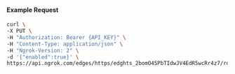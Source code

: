 <!-- Code generated for API Clients. DO NOT EDIT. -->

#### Example Request

```bash
curl \
-X PUT \
-H "Authorization: Bearer {API_KEY}" \
-H "Content-Type: application/json" \
-H "Ngrok-Version: 2" \
-d '{"enabled":true}' \
https://api.ngrok.com/edges/https/edghts_2bomO45PbTIdwJV4EdR5wcRr4z7/routes/edghtsrt_2bomO98ioeGLyLgXoPZznmP556g/compression
```
